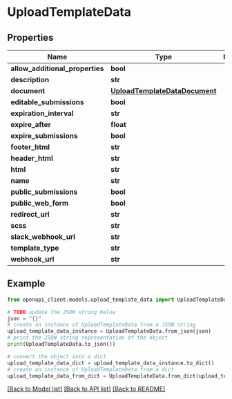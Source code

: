 # UploadTemplateData


## Properties

Name | Type | Description | Notes
------------ | ------------- | ------------- | -------------
**allow_additional_properties** | **bool** |  | [optional] 
**description** | **str** |  | [optional] 
**document** | [**UploadTemplateDataDocument**](UploadTemplateDataDocument.md) |  | [optional] 
**editable_submissions** | **bool** |  | [optional] 
**expiration_interval** | **str** |  | [optional] 
**expire_after** | **float** |  | [optional] 
**expire_submissions** | **bool** |  | [optional] 
**footer_html** | **str** |  | [optional] 
**header_html** | **str** |  | [optional] 
**html** | **str** |  | [optional] 
**name** | **str** |  | 
**public_submissions** | **bool** |  | [optional] 
**public_web_form** | **bool** |  | [optional] 
**redirect_url** | **str** |  | [optional] 
**scss** | **str** |  | [optional] 
**slack_webhook_url** | **str** |  | [optional] 
**template_type** | **str** |  | [optional] 
**webhook_url** | **str** |  | [optional] 

## Example

```python
from openapi_client.models.upload_template_data import UploadTemplateData

# TODO update the JSON string below
json = "{}"
# create an instance of UploadTemplateData from a JSON string
upload_template_data_instance = UploadTemplateData.from_json(json)
# print the JSON string representation of the object
print(UploadTemplateData.to_json())

# convert the object into a dict
upload_template_data_dict = upload_template_data_instance.to_dict()
# create an instance of UploadTemplateData from a dict
upload_template_data_from_dict = UploadTemplateData.from_dict(upload_template_data_dict)
```
[[Back to Model list]](../README.md#documentation-for-models) [[Back to API list]](../README.md#documentation-for-api-endpoints) [[Back to README]](../README.md)


